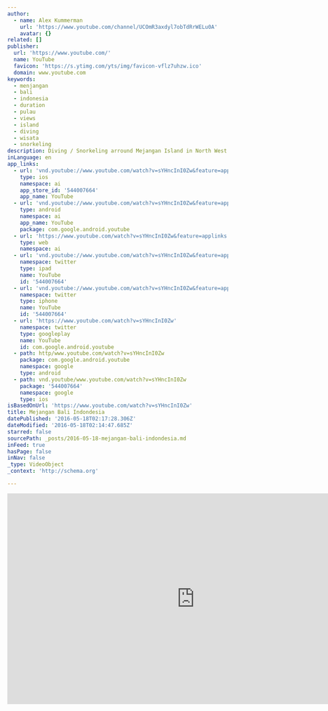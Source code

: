 ```yaml
---
author:
  - name: Alex Kummerman
    url: 'https://www.youtube.com/channel/UCOmR3axdyl7obTdRrWELu0A'
    avatar: {}
related: []
publisher:
  url: 'https://www.youtube.com/'
  name: YouTube
  favicon: 'https://s.ytimg.com/yts/img/favicon-vflz7uhzw.ico'
  domain: www.youtube.com
keywords:
  - menjangan
  - bali
  - indonesia
  - duration
  - pulau
  - views
  - island
  - diving
  - wisata
  - snorkeling
description: Diving / Snorkeling arround Mejangan Island in North West Bali Indonesia. Nemo wonder
inLanguage: en
app_links:
  - url: 'vnd.youtube://www.youtube.com/watch?v=sYHncInI0Zw&feature=applinks'
    type: ios
    namespace: ai
    app_store_id: '544007664'
    app_name: YouTube
  - url: 'vnd.youtube://www.youtube.com/watch?v=sYHncInI0Zw&feature=applinks'
    type: android
    namespace: ai
    app_name: YouTube
    package: com.google.android.youtube
  - url: 'https://www.youtube.com/watch?v=sYHncInI0Zw&feature=applinks'
    type: web
    namespace: ai
  - url: 'vnd.youtube://www.youtube.com/watch?v=sYHncInI0Zw&feature=applinks'
    namespace: twitter
    type: ipad
    name: YouTube
    id: '544007664'
  - url: 'vnd.youtube://www.youtube.com/watch?v=sYHncInI0Zw&feature=applinks'
    namespace: twitter
    type: iphone
    name: YouTube
    id: '544007664'
  - url: 'https://www.youtube.com/watch?v=sYHncInI0Zw'
    namespace: twitter
    type: googleplay
    name: YouTube
    id: com.google.android.youtube
  - path: http/www.youtube.com/watch?v=sYHncInI0Zw
    package: com.google.android.youtube
    namespace: google
    type: android
  - path: vnd.youtube/www.youtube.com/watch?v=sYHncInI0Zw
    package: '544007664'
    namespace: google
    type: ios
isBasedOnUrl: 'https://www.youtube.com/watch?v=sYHncInI0Zw'
title: Mejangan Bali Indondesia
datePublished: '2016-05-18T02:17:28.306Z'
dateModified: '2016-05-18T02:14:47.685Z'
starred: false
sourcePath: _posts/2016-05-18-mejangan-bali-indondesia.md
inFeed: true
hasPage: false
inNav: false
_type: VideoObject
_context: 'http://schema.org'

---
```

<iframe src="https://cdn.embedly.com/widgets/media.html?src=https%3A%2F%2Fwww.youtube.com%2Fembed%2FsYHncInI0Zw%3Ffeature%3Doembed&amp;url=http%3A%2F%2Fwww.youtube.com%2Fwatch%3Fv%3DsYHncInI0Zw&amp;image=https%3A%2F%2Fi.ytimg.com%2Fvi%2FsYHncInI0Zw%2Fhqdefault.jpg&amp;key=b7d04c9b404c499eba89ee7072e1c4f7&amp;type=text%2Fhtml&amp;schema=youtube" width="854" height="480" scrolling="no" frameborder="0" allowfullscreen="" style=""></iframe>